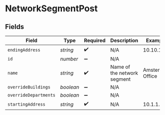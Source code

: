 # NetworkSegmentPost


## Fields

| Field                       | Type                        | Required                    | Description                 | Example                     |
| --------------------------- | --------------------------- | --------------------------- | --------------------------- | --------------------------- |
| `endingAddress`             | *string*                    | :heavy_check_mark:          | N/A                         | 10.10.1.1                   |
| `id`                        | *number*                    | :heavy_minus_sign:          | N/A                         |                             |
| `name`                      | *string*                    | :heavy_check_mark:          | Name of the network segment | Amsterdam Office            |
| `overrideBuildings`         | *boolean*                   | :heavy_minus_sign:          | N/A                         |                             |
| `overrideDepartments`       | *boolean*                   | :heavy_minus_sign:          | N/A                         |                             |
| `startingAddress`           | *string*                    | :heavy_check_mark:          | N/A                         | 10.1.1.1                    |